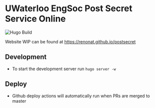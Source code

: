 # UWaterloo EngSoc Post Secret Service Online

![Hugo Build](https://github.com/renonat/postsecret/workflows/Hugo%20Build/badge.svg?branch=master&event=push)

Website WIP can be found at https://renonat.github.io/postsecret


## Development
- To start the development server run `hugo server -w`

## Deploy
- Github deploy actions will automatically run when PRs are merged to master

